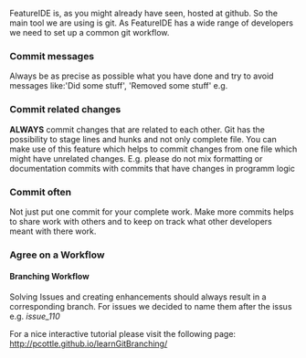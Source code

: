 FeatureIDE is, as you might already have seen, hosted at github. So the main tool we are using is git.
As FeatureIDE has a wide range of developers we need to set up a common git workflow. 

### Commit messages
Always be as precise as possible what you have done and try to avoid messages like:'Did some stuff', 'Removed some stuff' e.g.

### Commit related changes
**ALWAYS** commit changes that are related to each other. Git has the possibility to stage lines and hunks and not only complete file. You can make use of this feature which helps to commit changes from one file which might have unrelated changes. E.g. please do not mix formatting or documentation commits with commits that have changes in programm logic

### Commit often
Not just put one commit for your complete work. Make more commits helps to share work with others and to keep on track what other developers meant with there work.

### Agree on a Workflow

#### Branching Workflow
Solving Issues and creating enhancements should always result in a corresponding branch. For issues we decided to name them after the issus e.g. *issue_110*

For a nice interactive tutorial please visit the following page: http://pcottle.github.io/learnGitBranching/
